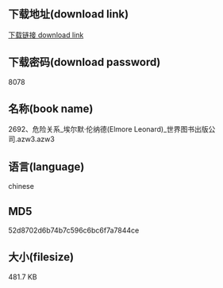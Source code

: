 ## 下载地址(download link)
[下载链接 download link](https://voluble-croquembouche-d321dc.netlify.app/?s=2692%E3%80%81%E5%8D%B1%E9%99%A9%E5%85%B3%E7%B3%BB_%E5%9F%83%E5%B0%94%E9%BB%98%C2%B7%E4%BC%A6%E7%BA%B3%E5%BE%B7%28Elmore+Leonard%29_%E4%B8%96%E7%95%8C%E5%9B%BE%E4%B9%A6%E5%87%BA%E7%89%88%E5%85%AC%E5%8F%B8.azw3)

## 下载密码(download password)
8078

## 名称(book name)
2692、危险关系_埃尔默·伦纳德(Elmore Leonard)_世界图书出版公司.azw3.azw3

## 语言(language)
chinese

## MD5
52d8702d6b74b7c596c6bc6f7a7844ce

## 大小(filesize)
481.7 KB
